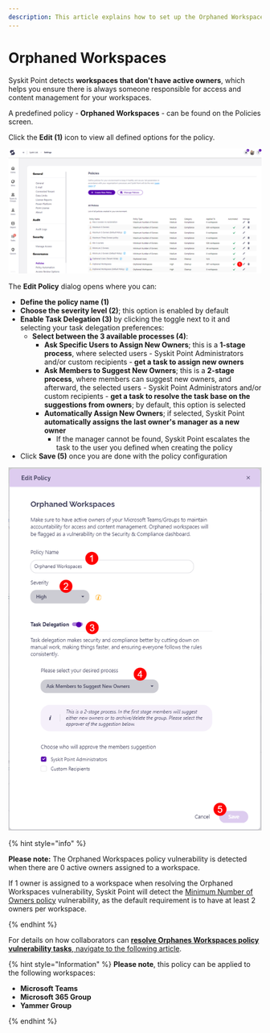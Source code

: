 ```yaml
---
description: This article explains how to set up the Orphaned Workspaces policy in Syskit Point.
---
```


# Orphaned Workspaces

Syskit Point detects **workspaces that don't have active owners**, which helps you ensure there is always someone responsible for access and content management for your workspaces. 

A predefined policy - **Orphaned Workspaces** - can be found on the Policies screen. 

Click the **Edit (1)** icon to view all defined options for the policy. 

![Orphaned Workspaces - Edit Policy](../../.gitbook/assets/set-up-automated-workflows-orphaned-edit.png)

The **Edit Policy** dialog opens where you can:
* **Define the policy name (1)**
* **Choose the severity level (2)**; this option is enabled by default
* **Enable Task Delegation (3)** by clicking the toggle next to it and selecting your task delegation preferences:
  * **Select between the 3 available processes (4)**:
     * **Ask Specific Users to Assign New Owners**; this is a **1-stage process**, where selected users - Syskit Point Administrators and/or custom recipients - **get a task to assign new owners**
     * **Ask Members to Suggest New Owners**; this is a **2-stage process**, where members can suggest new owners, and afterward, the selected users - Syskit Point Administrators and/or custom recipients - **get a task to resolve the task base on the suggestions from owners**; by default, this option is selected
     * **Automatically Assign New Owners**; if selected, Syskit Point **automatically assigns the last owner's manager as a new owner**
       * If the manager cannot be found, Syskit Point escalates the task to the user you defined when creating the policy
 * Click **Save (5)** once you are done with the policy configuration 

![Edit Policy Dialog](../../.gitbook/assets/set-up-automated-workflows-orphaned-dialog.png)


{% hint style="info" %}

**Please note:** The Orphaned Workspaces policy vulnerability is detected when there are 0 active owners assigned to a workspace. 

If 1 owner is assigned to a workspace when resolving the Orphaned Workspaces vulnerability, Syskit Point will detect the [Minimum Number of Owners policy](../../point-collaborators/resolve-governance-tasks/minimum-number-of-owners.md) vulnerability, as the default requirement is to have at least 2 owners per workspace. 

{% endhint %}

For details on how collaborators can [**resolve Orphanes Workspaces policy vulnerability tasks**, navigate to the following article](../../point-collaborators/resolve-governance-tasks/orphaned-resources.md).

{% hint style="Information" %}
**Please note**, this policy can be applied to the following workspaces:
* **Microsoft Teams**
* **Microsoft 365 Group**
* **Yammer Group**

{% endhint %}